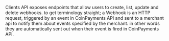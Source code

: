 Clients API exposes endpoints that allow users to create, list, update and delete webhooks.
to get terminology straight; a Webhook is an HTTP request, triggered by an event in CoinPayments API and sent to a 
merchant api to notify them about events specified by the merchant. 
in other words they are automatically sent out when their event is fired in CoinPayments API.
